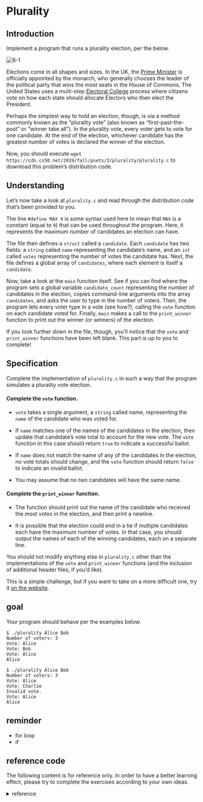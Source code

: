 # Plurality

## Introduction

Implement a program that runs a plurality election, per the below.

![6-1](https://doc.shiyanlou.com/courses/2618/1347963/6c8a80f82bb5431103169f596f290e42-0/wm)

Elections come in all shapes and sizes. In the UK, the [Prime Minister](https://www.parliament.uk/about/how/elections-and-voting/general/) is officially appointed by the monarch, who generally chooses the leader of the political party that wins the most seats in the House of Commons. The United States uses a multi-step [Electoral College](https://www.archives.gov/electoral-college/about) process where citizens vote on how each state should allocate Electors who then elect the President.

Perhaps the simplest way to hold an election, though, is via a method commonly known as the “plurality vote” (also known as “first-past-the-post” or “winner take all”). In the plurality vote, every voter gets to vote for one candidate. At the end of the election, whichever candidate has the greatest number of votes is declared the winner of the election.

Now, you should execute `wget https://cdn.cs50.net/2019/fall/psets/3/plurality/plurality.c` to download this problem’s distribution code.

## Understanding

Let’s now take a look at `plurality.c` and read through the distribution code that’s been provided to you.

The line `#define MAX 9` is some syntax used here to mean that `MAX` is a constant (equal to `9`) that can be used throughout the program. Here, it represents the maximum number of candidates an election can have.

The file then defines a `struct` called a `candidate`. Each `candidate` has two fields: a `string` called `name` representing the candidate’s name, and an `int` called `votes` representing the number of votes the candidate has. Next, the file defines a global array of `candidates`, where each element is itself a `candidate`.

Now, take a look at the `main` function itself. See if you can find where the program sets a global variable `candidate_count` representing the number of candidates in the election, copies command-line arguments into the array `candidates`, and asks the user to type in the number of voters. Then, the program lets every voter type in a vote (see how?), calling the `vote` function on each candidate voted for. Finally, `main` makes a call to the `print_winner` function to print out the winner (or winners) of the election.

If you look further down in the file, though, you’ll notice that the `vote` and `print_winner` functions have been left blank. This part is up to you to complete!

## Specification

Complete the implementation of `plurality.c` in such a way that the program simulates a plurality vote election.

#### Complete the `vote` function.

- `vote` takes a single argument, a `string` called name, representing the `name` of the candidate who was voted for.

- If `name` matches one of the names of the candidates in the election, then update that candidate’s vote total to account for the new vote. The `vote` function in this case should return `true` to indicate a successful ballot.

- If `name` does not match the name of any of the candidates in the election, no vote totals should change, and the `vote` function should return `false` to indicate an invalid ballot.

- You may assume that no two candidates will have the same name.

#### Complete the `print_winner` function.

- The function should print out the name of the candidate who received the most votes in the election, and then print a newline.

- It is possible that the election could end in a tie if multiple candidates each have the maximum number of votes. In that case, you should output the names of each of the winning candidates, each on a separate line.

You should not modify anything else in `plurality.c` other than the implementations of the `vote` and `print_winner` functions (and the inclusion of additional header files, if you’d like).

This is a simple challenge, but if you want to take on a more difficult one, try it [on the website](https://cs50.harvard.edu/x/2020/psets/3/).

## goal

Your program should behave per the examples below.

```shell
$ ./plurality Alice Bob
Number of voters: 3
Vote: Alice
Vote: Bob
Vote: Alice
Alice
```

```shell
$ ./plurality Alice Bob
Number of voters: 3
Vote: Alice
Vote: Charlie
Invalid vote.
Vote: Alice
Alice
```

## reminder

- for loop
- if

## reference code

The following content is for reference only. In order to have a better learning effect, please try to complete the exercises according to your own ideas.

<details>
<summary>reference</summary>

```C
#include <cs50.h>
#include <stdio.h>
#include <string.h>

// Max number of candidates
#define MAX 9

// Candidates have name and vote count
typedef struct
{
    string name;
    int votes;
}
candidate;

// Array of candidates
candidate candidates[MAX];

// Number of candidates
int candidate_count;

// Function prototypes
bool vote(string name);
void print_winner(void);

int main(int argc, string argv[])
{
    // Check for invalid usage
    if (argc < 2)
    {
        printf("Usage: plurality [candidate ...]\n");
        return 1;
    }

    // Populate array of candidates
    candidate_count = argc - 1;
    if (candidate_count > MAX)
    {
        printf("Maximum number of candidates is %i\n", MAX);
        return 2;
    }
    for (int i = 0; i < candidate_count; i++)
    {
        candidates[i].name = argv[i + 1];
        candidates[i].votes = 0;
    }

    int voter_count = get_int("Number of voters: ");

    // Loop over all voters
    for (int i = 0; i < voter_count; i++)
    {
        string name = get_string("Vote: ");

        // Check for invalid vote
        if (!vote(name))
        {
            printf("Invalid vote.\n");
        }
    }

    // Display winner of election
    print_winner();
}

// Update vote totals given a new vote
bool vote(string name)
{
    // TODO
    bool exist = false;

    for(int i = 0; i < candidate_count; i++)
    {
        if (strcmp(name, candidates[i].name) == 0)
        {
            candidates[i].votes += 1;
            exist = true;
            break;
        }
    }
    return exist;
}

// Print the winner (or winners) of the election
void print_winner(void)
{   
    // TODO
    int most = candidates[0].votes;
    string winner = candidates[0].name;
    for(int i = 1; i < candidate_count; i++)
    {
        if(most < candidates[i].votes)
        {
            most = candidates[i].votes;
            winner = candidates[i].name;
        }
    }
    printf("%s\n", winner);
    return;
}
```

</details>